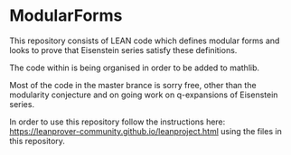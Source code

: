 # ModularForms
This repository consists of LEAN code which defines modular forms and looks to prove that Eisenstein series satisfy these definitions. 

The code within is being organised in order to be added to mathlib. 

Most of the code in the master brance is sorry free, other than the modularity conjecture and on going work on q-expansions of Eisenstein series.

In order to use this repository follow the instructions here: https://leanprover-community.github.io/leanproject.html using the files in this repository.
